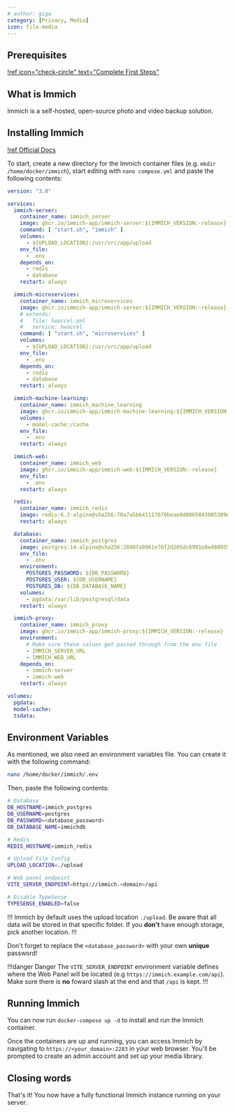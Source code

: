 ```yaml
---
# author: giga
category: [Privacy, Media]
icon: file-media
---
```


## Prerequisites

[!ref icon="check-circle" text="Complete First Steps"](/first-steps/1-vps-setup.md)

## What is Immich

Immich is a self-hosted, open-source photo and video backup solution.

## Installing Immich

[!ref Official Docs](https://immich.app/docs/overview/introduction)

To start, create a new directory for the Immich container files (e.g. `mkdir /home/docker/immich`), start editing with `nano compose.yml` and paste the following contents:

```yaml
version: "3.8"

services:
  immich-server:
    container_name: immich_server
    image: ghcr.io/immich-app/immich-server:${IMMICH_VERSION:-release}
    command: [ "start.sh", "immich" ]
    volumes:
      - ${UPLOAD_LOCATION}:/usr/src/app/upload
    env_file:
      - .env
    depends_on:
      - redis
      - database
    restart: always

  immich-microservices:
    container_name: immich_microservices
    image: ghcr.io/immich-app/immich-server:${IMMICH_VERSION:-release}
    # extends:
    #   file: hwaccel.yml
    #   service: hwaccel
    command: [ "start.sh", "microservices" ]
    volumes:
      - ${UPLOAD_LOCATION}:/usr/src/app/upload
    env_file:
      - .env
    depends_on:
      - redis
      - database
    restart: always

  immich-machine-learning:
    container_name: immich_machine_learning
    image: ghcr.io/immich-app/immich-machine-learning:${IMMICH_VERSION:-release}
    volumes:
      - model-cache:/cache
    env_file:
      - .env
    restart: always

  immich-web:
    container_name: immich_web
    image: ghcr.io/immich-app/immich-web:${IMMICH_VERSION:-release}
    env_file:
      - .env
    restart: always

  redis:
    container_name: immich_redis
    image: redis:6.2-alpine@sha256:70a7a5b641117670beae0d80658430853896b5ef269ccf00d1827427e3263fa3
    restart: always

  database:
    container_name: immich_postgres
    image: postgres:14-alpine@sha256:28407a9961e76f2d285dc6991e8e48893503cc3836a4755bbc2d40bcc272a441
    env_file:
      - .env
    environment:
      POSTGRES_PASSWORD: ${DB_PASSWORD}
      POSTGRES_USER: ${DB_USERNAME}
      POSTGRES_DB: ${DB_DATABASE_NAME}
    volumes:
      - pgdata:/var/lib/postgresql/data
    restart: always

  immich-proxy:
    container_name: immich_proxy
    image: ghcr.io/immich-app/immich-proxy:${IMMICH_VERSION:-release}
    environment:
      # Make sure these values get passed through from the env file
      - IMMICH_SERVER_URL
      - IMMICH_WEB_URL
    depends_on:
      - immich-server
      - immich-web
    restart: always

volumes:
  pgdata:
  model-cache:
  tsdata:
```

## Environment Variables

As mentioned, we also need an environment variables file. You can create it with the following command:

```bash
nano /home/docker/immich/.env
```

Then, paste the following contents:

```bash
# Database
DB_HOSTNAME=immich_postgres
DB_USERNAME=postgres
DB_PASSWORD=<database_password>
DB_DATABASE_NAME=immichdb

# Redis
REDIS_HOSTNAME=immich_redis

# Upload File Config
UPLOAD_LOCATION=./upload

# Web panel endpoint
VITE_SERVER_ENDPOINT=https://immich.<domain>/api

# Disable TypeSense
TYPESENSE_ENABLED=false
```

!!!
Immich by default uses the upload location `./upload`. Be aware that all data will be stored in that specific folder. If you **don't** have enough storage, pick another location.
!!!

Don't forget to replace the `<database_password>` with your own **unique** password!

!!!danger Danger
The `VITE_SERVER_ENDPOINT` environment variable defines where the Web Panel will be located (e.g `https://immich.example.com/api`). Make sure there is **no** foward slash at the end and that `/api` is kept.
!!!

## Running Immich

You can now run `docker-compose up -d` to install and run the Immich container.

Once the containers are up and running, you can access Immich by navigating to `https://<your_domain>:2283` in your web browser. You'll be prompted to create an admin account and set up your media library.

## Closing words

That's it! You now have a fully functional Immich instance running on your server.
